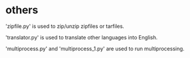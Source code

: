 # others

'zipfile.py' is used to zip/unzip zipfiles or tarfiles.

'translator.py' is used to translate other languages into English. 

'multiprocess.py' and 'multiprocess_1.py' are used to run multiprocessing. 
